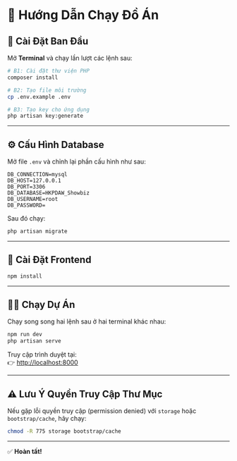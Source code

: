# 🧭 Hướng Dẫn Chạy Đồ Án

## 🚀 Cài Đặt Ban Đầu

Mở **Terminal** và chạy lần lượt các lệnh sau:

```bash
# B1: Cài đặt thư viện PHP
composer install

# B2: Tạo file môi trường
cp .env.example .env

# B3: Tạo key cho ứng dụng
php artisan key:generate
```

---

## ⚙️ Cấu Hình Database

Mở file `.env` và chỉnh lại phần cấu hình như sau:

```dotenv
DB_CONNECTION=mysql
DB_HOST=127.0.0.1
DB_PORT=3306
DB_DATABASE=HKPDAW_Showbiz
DB_USERNAME=root
DB_PASSWORD=
```

Sau đó chạy:

```bash
php artisan migrate
```

---

## 🧩 Cài Đặt Frontend

```bash
npm install
```

---

## 🏃‍♂️ Chạy Dự Án

Chạy song song hai lệnh sau ở hai terminal khác nhau:

```bash
npm run dev
php artisan serve
```

Truy cập trình duyệt tại:  
👉 [http://localhost:8000](http://localhost:8000)

---

## ⚠️ Lưu Ý Quyền Truy Cập Thư Mục

Nếu gặp lỗi quyền truy cập (permission denied) với `storage` hoặc `bootstrap/cache`, hãy chạy:

```bash
chmod -R 775 storage bootstrap/cache
```

---

✅ **Hoàn tất!**
